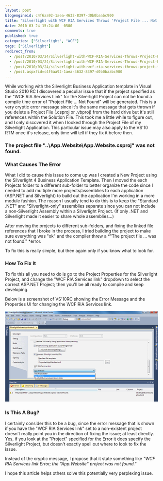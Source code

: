 ```yaml
---
layout: post
blogengineid: c4f6aa92-1aea-4632-8397-d0b0baabc900
title: "Silverlight with WCF RIA Services Throws 'Project File ... Not Found' Error When Compiling in Visual Studio 2010 RC"
date: 2010-03-24 15:24:00 -0500
comments: true
published: true
categories: ["Silverlight", "WCF"]
tags: ["Silverlight"]
redirect_from: 
  - /post/2010/03/24/Silverlight-with-WCF-RIA-Services-Throws-Project-File-Not-Found-Error-When-Compiling-in-Visual-Studio-2010-RC.aspx
  - /post/2010/03/24/Silverlight-with-WCF-RIA-Services-Throws-Project-File-Not-Found-Error-When-Compiling-in-Visual-Studio-2010-RC
  - /post/2010/03/24/silverlight-with-wcf-ria-services-throws-project-file-not-found-error-when-compiling-in-visual-studio-2010-rc
  - /post.aspx?id=c4f6aa92-1aea-4632-8397-d0b0baabc900
---
```

<!-- more -->

While working with the Silverlight Business Application template in Visual Studio 2010 RC I discovered a peculiar issue that if the project specified as the "WCF RIA Services Link" for the Silverlight Project can not be found a compile time error of "Project File ... Not Found" will be generated. This is a very cryptic error message since it's the same message that gets thrown if you delete a Project File (.csproj or .vbproj) from the hard drive but it's still references within the Solution File. This took me a little while to figure out, and I only discovered it when I looked through the Project File of my Silverlight Application. This particular issue may also apply to the VS'10 RTM once it's release, only time will tell if they fix it before then.
<h3>The project file "..\App.Website\App.Website.csproj" was not found.</h3>

 
<h3>What Causes The Error
</h3>

What I did to cause this issue to come up was I created a New Project using the Silverlight 4 Business Application Template. Then I moved the each Projects folder to a different sub-folder to better organize the code since I needed to add multiple more projects/assemblies to each application (ASP.NET and Silverlight) to build out the application I'm working in a more module fashion. The reason I usually tend to do this is to keep the "Standard .NET" and "Silverlight-only" assemblies separate since you can not include a non-Silverlight Assembly within a Silverlight Project. (If only .NET and Silverlight made it easier to share whole assemblies...)

After moving the projects to different sub-folders, and fixing the linked file references that I broke in the process, I tried building the project to make sure everything was "ok" and the compiler threw a *"The project file ... was not found." *error.

To fix this is really simple, but then again only if you know what to look for.
<h3>How To Fix It
</h3>

To fix this all you need to do is go to the Project Properties for the Silverlight Project, and change the "WCF RIA Services link" dropdown to select the correct ASP.NET Project; then you'll be all ready to compile and keep developing.

Below is a screenshot of VS'10RC showing the Error Message and the Properties UI for changing the WCF RIA Services link.

<a href="/files/2010/3/VS2010RC1_Silverlight_BusinessTemplate_WCFRIAServicesLink_ProjectNotFound.png"><img src="/files/2010/3/VS2010RC1_Silverlight_BusinessTemplate_WCFRIAServicesLink_ProjectNotFound.png" border="0" alt="" /></a>
<h3>Is This A Bug?</h3>

I certainly consider this to be a bug, since the error message that is shown if you have the "WCF RIA Services link" set to a non-existent project doesn't really point you in the direction of fixing the issue; at least directly. Yes, if you look at the "Project" specified for the Error it does specify the Silverlight Project, but doesn't exactly spell out where to look to fix the issue.

Instead of the cryptic message, I propose that it state something like *"WCF RIA Services link Error; the "App.Website" project was not found."*

I hope this article helps others solve this potentially very perplexing issue.
